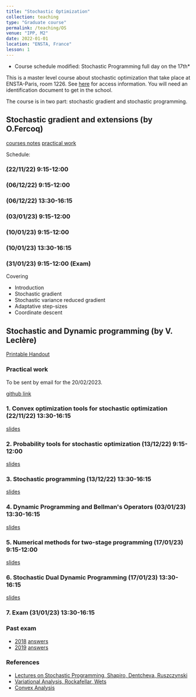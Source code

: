 ```yaml
---
title: "Stochastic Optimization"
collection: teaching
type: "Graduate course"
permalink: /teaching/OS
venue: "IPP, M2"
date: 2022-01-01
location: "ENSTA, France"
lesson: 1
---
```


* Course schedule modified: Stochastic Programming full day on the 17th*

This is a master level course about stochastic optimization that take place
at ENSTA-Paris, room 1226. 
See [here](https://www.ensta-paris.fr/en/addresses-and-contacts) for access information.
You will need an identification document to get in the school. 

The course is in two part: stochastic gradient and stochastic programming.

## Stochastic gradient and extensions (by O.Fercoq)

[courses notes](../files/teaching/Saclay/fercoq/poly_optsto_fercoq.pdf)
[practical work](../files/teaching/Saclay/fercoq/TP_MNIST_basic_functions.ipynb)

Schedule:
### (22/11/22) 9:15-12:00
### (06/12/22) 9:15-12:00
### (06/12/22) 13:30-16:15
### (03/01/23) 9:15-12:00
### (10/01/23) 9:15-12:00
### (10/01/23) 13:30-16:15
### (31/01/23) 9:15-12:00 (Exam)

Covering
- Introduction
- Stochastic gradient
- Stochastic variance reduced gradient
- Adaptative step-sizes
- Coordinate descent

## Stochastic and Dynamic programming (by V. Leclère)

[Printable Handout](../files/teaching/Saclay/Saclay-handout.pdf)


### Practical work
To be sent by email for the 20/02/2023.

[github link](https://github.com/leclere/TP-Saclay)

### 1. Convex optimization tools for stochastic optimization (22/11/22) 13:30-16:15

[slides](../files/teaching/Saclay/Saclay-1.pdf)

### 2. Probability tools for stochastic optimization (13/12/22) 9:15-12:00

[slides](../files/teaching/Saclay/Saclay-2.pdf)

### 3. Stochastic programming (13/12/22) 13:30-16:15

[slides](../files/teaching/Saclay/Saclay-3.pdf)

### 4. Dynamic Programming and Bellman's Operators (03/01/23) 13:30-16:15

[slides](../files/teaching/Saclay/Saclay-4.pdf)

### 5. Numerical methods for two-stage programming (17/01/23) 9:15-12:00

[slides](../files/teaching/Saclay/Saclay-5.pdf)

### 6. Stochastic Dual Dynamic Programming (17/01/23) 13:30-16:15

[slides](../files/teaching/Saclay/Saclay-6.pdf)

### 7. Exam (31/01/23) 13:30-16:15

### Past exam

- [2018](../files/teaching/Saclay/2018-exam-OS.pdf) [answers](../files/teaching/Saclay/2018-exam-answers-OS.pdf)
- [2019](../files/teaching/Saclay/2019-exam-OS.pdf) [answers](../files/teaching/Saclay/2019-exam-answers-OS.pdf)

### References

- [Lectures on Stochastic Programming, Shapiro, Dentcheva, Ruszczynski](https://www2.isye.gatech.edu/people/faculty/Alex_Shapiro/SPbook.pdf)
- [Variational Analysis, Rockafellar, Wets](https://sites.math.washington.edu/~rtr/papers/rtr169-VarAnalysis-RockWets.pdf)
- [Convex Analysis](http://www.convexoptimization.com/TOOLS/ConvexAnalysisRockafellar.pdf)